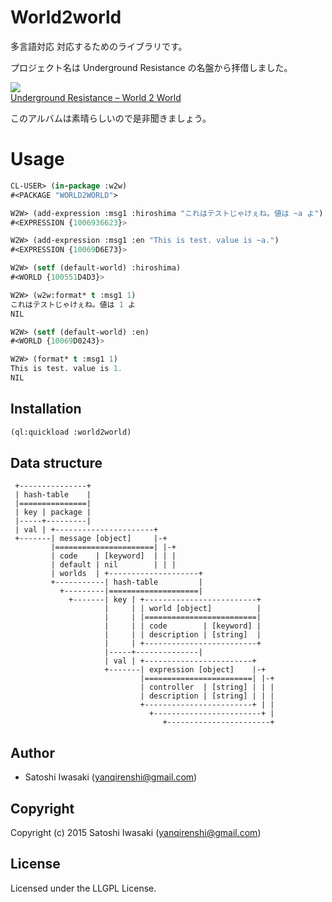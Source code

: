 # World2world
多言語対応 対応するためのライブラリです。

プロジェクト名は Underground Resistance の名盤から拝借しました。

![](http://cdn.discogs.com/44n0Dn7b0YCE5IT2V-Fh314gF9Y=/fit-in/300x300/filters:strip_icc():format(jpeg):mode_rgb()/discogs-images/R-2123-1163629890.jpeg.jpg)  
[Underground Resistance ‎– World 2 World](http://www.discogs.com/Underground-Resistance-World-2-World/release/2123)

このアルバムは素晴らしいので是非聞きましょう。


# Usage
``` lisp
CL-USER> (in-package :w2w)
#<PACKAGE "WORLD2WORLD">

W2W> (add-expression :msg1 :hiroshima "これはテストじゃけぇね。値は ~a よ")
#<EXPRESSION {1006936623}>

W2W> (add-expression :msg1 :en "This is test. value is ~a.")
#<EXPRESSION {10069D6E73}>

W2W> (setf (default-world) :hiroshima)
#<WORLD {100551D4D3}>

W2W> (w2w:format* t :msg1 1)
これはテストじゃけぇね。値は 1 よ
NIL

W2W> (setf (default-world) :en)
#<WORLD {10069D0243}>

W2W> (format* t :msg1 1)
This is test. value is 1.
NIL
```

## Installation
```lisp
(ql:quickload :world2world)
```

## Data structure
``` text
 +---------------+
 | hash-table    |
 |===============|
 | key | package |
 |-----+---------|
 | val | +----------------------+
 +-------| message [object]     |-+
         |======================| |-+
         | code    | [keyword]  | | |
         | default | nil        | | |
         | worlds  | +--------------------+
         +-----------| hash-table         |
           +---------|====================|
             +-------| key | +-------------------------+
                     |     | | world [object]          |
                     |     | |=========================|
                     |     | | code        | [keyword] |
                     |     | | description | [string]  |
                     |     | +-------------------------+
                     |-----+--------------|
                     | val | +------------------------+
                     +-------| expression [object]    |-+
                             |========================| |-+
                             | controller  | [string] | | |
                             | description | [string] | | |
                             +------------------------+ | |
                               +------------------------+ |
                                  +-----------------------+
```

## Author

* Satoshi Iwasaki (yanqirenshi@gmail.com)

## Copyright

Copyright (c) 2015 Satoshi Iwasaki (yanqirenshi@gmail.com)

## License

Licensed under the LLGPL License.
